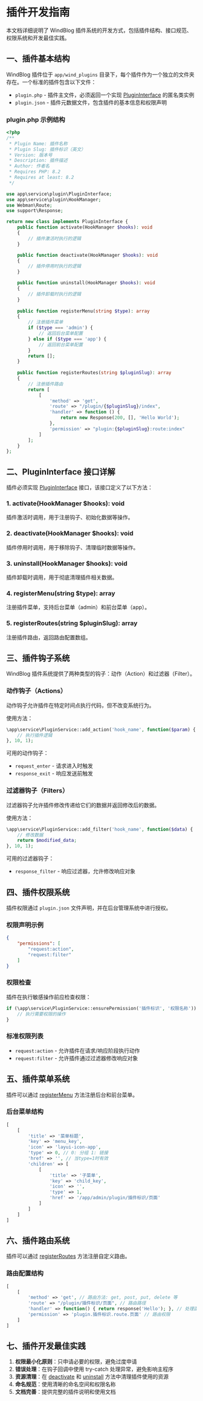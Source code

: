 # 插件开发指南

本文档详细说明了 WindBlog 插件系统的开发方式，包括插件结构、接口规范、权限系统和开发最佳实践。

## 一、插件基本结构

WindBlog 插件位于 `app/wind_plugins` 目录下，每个插件作为一个独立的文件夹存在。一个标准的插件包含以下文件：

- `plugin.php` - 插件主文件，必须返回一个实现 [PluginInterface](file:///d%3A/codes/windblog_webman/app/service/plugin/PluginInterface.php#L7-L56) 的匿名类实例
- `plugin.json` - 插件元数据文件，包含插件的基本信息和权限声明

### plugin.php 示例结构

```php
<?php
/**
 * Plugin Name: 插件名称
 * Plugin Slug: 插件标识（英文）
 * Version: 版本号
 * Description: 插件描述
 * Author: 作者名
 * Requires PHP: 8.2
 * Requires at least: 8.2
 */

use app\service\plugin\PluginInterface;
use app\service\plugin\HookManager;
use Webman\Route;
use support\Response;

return new class implements PluginInterface {
    public function activate(HookManager $hooks): void
    {
        // 插件激活时执行的逻辑
    }

    public function deactivate(HookManager $hooks): void
    {
        // 插件停用时执行的逻辑
    }

    public function uninstall(HookManager $hooks): void
    {
        // 插件卸载时执行的逻辑
    }
    
    public function registerMenu(string $type): array
    {
        // 注册插件菜单
        if ($type === 'admin') {
            // 返回后台菜单配置
        } else if ($type === 'app') {
            // 返回前台菜单配置
        }
        return [];
    }
    
    public function registerRoutes(string $pluginSlug): array
    {
        // 注册插件路由
        return [
            [
                'method' => 'get',
                'route' => "/plugin/{$pluginSlug}/index",
                'handler' => function () {
                    return new Response(200, [], 'Hello World');
                },
                'permission' => "plugin:{$pluginSlug}:route:index"
            ]
        ];
    }
};
```

## 二、PluginInterface 接口详解

插件必须实现 [PluginInterface](/app/service/plugin/PluginInterface.php#L7-L56) 接口，该接口定义了以下方法：

### 1. activate(HookManager $hooks): void

插件激活时调用，用于注册钩子、初始化数据等操作。

### 2. deactivate(HookManager $hooks): void

插件停用时调用，用于移除钩子、清理临时数据等操作。

### 3. uninstall(HookManager $hooks): void

插件卸载时调用，用于彻底清理插件相关数据。

### 4. registerMenu(string $type): array

注册插件菜单，支持后台菜单（admin）和前台菜单（app）。

### 5. registerRoutes(string $pluginSlug): array

注册插件路由，返回路由配置数组。

## 三、插件钩子系统

WindBlog 插件系统提供了两种类型的钩子：动作（Action）和过滤器（Filter）。

### 动作钩子（Actions）

动作钩子允许插件在特定时间点执行代码，但不改变系统行为。

使用方法：
```php
\app\service\PluginService::add_action('hook_name', function($param) {
    // 执行插件逻辑
}, 10, 1);
```

可用的动作钩子：
- `request_enter` - 请求进入时触发
- `response_exit` - 响应发送前触发

### 过滤器钩子（Filters）

过滤器钩子允许插件修改传递给它们的数据并返回修改后的数据。

使用方法：
```php
\app\service\PluginService::add_filter('hook_name', function($data) {
    // 修改数据
    return $modified_data;
}, 10, 1);
```

可用的过滤器钩子：
- `response_filter` - 响应过滤器，允许修改响应对象

## 四、插件权限系统

插件权限通过 `plugin.json` 文件声明，并在后台管理系统中进行授权。

### 权限声明示例

```json
{
    "permissions": [
        "request:action",
        "request:filter"
    ]
}
```

### 权限检查

插件在执行敏感操作前应检查权限：

```php
if (\app\service\PluginService::ensurePermission('插件标识', '权限名称')) {
    // 执行需要权限的操作
}
```

### 标准权限列表

- `request:action` - 允许插件在请求/响应阶段执行动作
- `request:filter` - 允许插件通过过滤器修改响应对象

## 五、插件菜单系统

插件可以通过 [registerMenu](file:///d%3A/codes/windblog_webman/app/service/plugin/PluginInterface.php#L36-L36) 方法注册后台和前台菜单。

### 后台菜单结构

```php
[
    [
        'title' => '菜单标题',
        'key' => 'menu_key',
        'icon' => 'layui-icon-app',
        'type' => 0, // 0: 分组 1: 链接
        'href' => '', // 当type=1时有效
        'children' => [
            [
                'title' => '子菜单',
                'key' => 'child_key',
                'icon' => '',
                'type' => 1,
                'href' => '/app/admin/plugin/插件标识/页面'
            ]
        ]
    ]
]
```

## 六、插件路由系统

插件可以通过 [registerRoutes](file:///d%3A/codes/windblog_webman/app/service/plugin/PluginInterface.php#L55-L55) 方法注册自定义路由。

### 路由配置结构

```php
[
    [
        'method' => 'get', // 路由方法: get, post, put, delete 等
        'route' => "/plugin/插件标识/页面", // 路由路径
        'handler' => function() { return response('Hello'); }, // 处理函数
        'permission' => 'plugin.插件标识.route.页面' // 路由权限
    ]
]
```

## 七、插件开发最佳实践

1. **权限最小化原则**：只申请必要的权限，避免过度申请
2. **错误处理**：在钩子回调中使用 try-catch 处理异常，避免影响主程序
3. **资源清理**：在 [deactivate](file:///d%3A/codes/windblog_webman/app/service/plugin/PluginInterface.php#L17-L17) 和 [uninstall](file:///d%3A/codes/windblog_webman/app/service/plugin/PluginInterface.php#L22-L22) 方法中清理插件使用的资源
4. **命名规范**：使用清晰的命名空间和权限名称
5. **文档完善**：提供完整的插件说明和使用文档